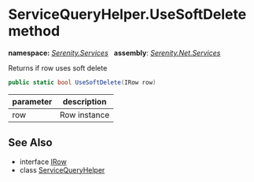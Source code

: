 # ServiceQueryHelper.UseSoftDelete method
**namespace:** *[Serenity.Services](../../README.md#serenity.services-namespace)*   **assembly**: *[Serenity.Net.Services](../../README.md)*

Returns if row uses soft delete

```csharp
public static bool UseSoftDelete(IRow row)
```

| parameter | description |
| --- | --- |
| row | Row instance |

## See Also

* interface [IRow](../Serenity.Net.Entity/../../Serenity.Data/IRow.md)
* class [ServiceQueryHelper](../ServiceQueryHelper.md)